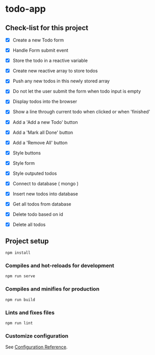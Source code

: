 # todo-app

## Check-list for this project

* [x] Create a new Todo form
* [x] Handle Form submit event
* [x] Store the todo in a reactive variable
* [x] Create new reactive array to store todos
* [x] Push any new todos in this newly stored array
* [x] Do not let the user submit the form when todo input is empty
* [x] Display todos into the browser
* [x] Show a line through current todo when clicked or when 'finished'
* [x] Add a 'Add a new Todo' button
* [x] Add a 'Mark all Done' button
* [x] Add a 'Remove All' button
* [x] Style buttons
* [x] Style form
* [x] Style outputed todos
* [x] Connect to database ( mongo )
* [x] Insert new todos into database
* [x] Get all todos from database
* [x] Delete todo based on id
* [x] Delete all todos



## Project setup
```
npm install
```

### Compiles and hot-reloads for development
```
npm run serve
```

### Compiles and minifies for production
```
npm run build
```

### Lints and fixes files
```
npm run lint
```

### Customize configuration
See [Configuration Reference](https://cli.vuejs.org/config/).
